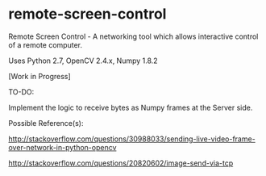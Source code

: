 # remote-screen-control

Remote Screen Control - A networking tool which allows interactive control of a remote computer.

Uses Python 2.7, OpenCV 2.4.x, Numpy 1.8.2

[Work in Progress]

TO-DO:

Implement the logic to receive bytes as Numpy frames at the Server side.

Possible Reference(s):

http://stackoverflow.com/questions/30988033/sending-live-video-frame-over-network-in-python-opencv

http://stackoverflow.com/questions/20820602/image-send-via-tcp



